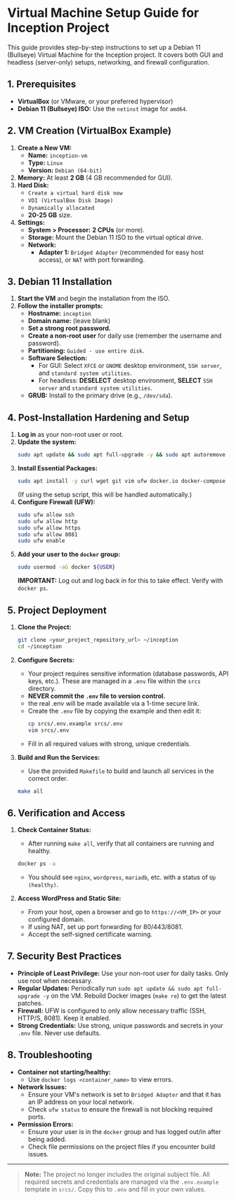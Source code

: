 # Virtual Machine Setup Guide for Inception Project

This guide provides step-by-step instructions to set up a Debian 11 (Bullseye) Virtual Machine for the Inception project. It covers both GUI and headless (server-only) setups, networking, and firewall configuration.

## 1. Prerequisites

*   **VirtualBox** (or VMware, or your preferred hypervisor)
*   **Debian 11 (Bullseye) ISO:** Use the `netinst` image for `amd64`.

## 2. VM Creation (VirtualBox Example)

1.  **Create a New VM:**
    *   **Name:** `inception-vm`
    *   **Type:** `Linux`
    *   **Version:** `Debian (64-bit)`
2.  **Memory:** At least **2 GB** (4 GB recommended for GUI).
3.  **Hard Disk:**
    *   `Create a virtual hard disk now`
    *   `VDI (VirtualBox Disk Image)`
    *   `Dynamically allocated`
    *   **20-25 GB** size.
4.  **Settings:**
    *   **System > Processor:** **2 CPUs** (or more).
    *   **Storage:** Mount the Debian 11 ISO to the virtual optical drive.
    *   **Network:**
        *   **Adapter 1:** `Bridged Adapter` (recommended for easy host access), or `NAT` with port forwarding.

## 3. Debian 11 Installation

1.  **Start the VM** and begin the installation from the ISO.
2.  **Follow the installer prompts:**
    *   **Hostname:** `inception`
    *   **Domain name:** (leave blank)
    *   **Set a strong root password.**
    *   **Create a non-root user** for daily use (remember the username and password).
    *   **Partitioning:** `Guided - use entire disk`.
    *   **Software Selection:**
        *   For GUI: Select `XFCE` or `GNOME` desktop environment, `SSH server`, and `standard system utilities`.
        *   For headless: **DESELECT** desktop environment, **SELECT** `SSH server` and `standard system utilities`.
    *   **GRUB:** Install to the primary drive (e.g., `/dev/sda`).

## 4. Post-Installation Hardening and Setup

1.  **Log in** as your non-root user or root.
2.  **Update the system:**
    ```bash
    sudo apt update && sudo apt full-upgrade -y && sudo apt autoremove -y
    ```
3.  **Install Essential Packages:**
    ```bash
    sudo apt install -y curl wget git vim ufw docker.io docker-compose
    ```
    (If using the setup script, this will be handled automatically.)
4.  **Configure Firewall (UFW):**
    ```bash
    sudo ufw allow ssh
    sudo ufw allow http
    sudo ufw allow https
    sudo ufw allow 8081
    sudo ufw enable
    ```
5.  **Add your user to the `docker` group:**
    ```bash
    sudo usermod -aG docker ${USER}
    ```
    **IMPORTANT:** Log out and log back in for this to take effect. Verify with `docker ps`.

## 5. Project Deployment

1.  **Clone the Project:**
    ```bash
    git clone <your_project_repository_url> ~/inception
    cd ~/inception
    ```
2.  **Configure Secrets:**
    *   Your project requires sensitive information (database passwords, API keys, etc.). These are managed in a `.env` file within the `srcs` directory.
    *   **NEVER commit the `.env` file to version control.**
    *   the real .env will be made available via a 1-time secure link.
    *   Create the `.env` file by copying the example and then edit it:
        ```bash
        cp srcs/.env.example srcs/.env
        vim srcs/.env
        ```
    *   Fill in all required values with strong, unique credentials.

3.  **Build and Run the Services:**
    *   Use the provided `Makefile` to build and launch all services in the correct order.
    ```bash
    make all
    ```

## 6. Verification and Access

1.  **Check Container Status:**
    *   After running `make all`, verify that all containers are running and healthy.
    ```bash
    docker ps -a
    ```
    *   You should see `nginx`, `wordpress`, `mariadb`, etc. with a status of `Up (healthy)`.

2.  **Access WordPress and Static Site:**
    *   From your host, open a browser and go to `https://<VM_IP>` or your configured domain.
    *   If using NAT, set up port forwarding for 80/443/8081.
    *   Accept the self-signed certificate warning.

## 7. Security Best Practices

*   **Principle of Least Privilege:** Use your non-root user for daily tasks. Only use root when necessary.
*   **Regular Updates:** Periodically run `sudo apt update && sudo apt full-upgrade -y` on the VM. Rebuild Docker images (`make re`) to get the latest patches.
*   **Firewall:** UFW is configured to only allow necessary traffic (SSH, HTTP/S, 8081). Keep it enabled.
*   **Strong Credentials:** Use strong, unique passwords and secrets in your `.env` file. Never use defaults.

## 8. Troubleshooting

*   **Container not starting/healthy:**
    *   Use `docker logs <container_name>` to view errors.
*   **Network Issues:**
    *   Ensure your VM's network is set to `Bridged Adapter` and that it has an IP address on your local network.
    *   Check `ufw status` to ensure the firewall is not blocking required ports.
*   **Permission Errors:**
    *   Ensure your user is in the `docker` group and has logged out/in after being added.
    *   Check file permissions on the project files if you encounter build issues.

---

> **Note:** The project no longer includes the original subject file. All required secrets and credentials are managed via the `.env.example` template in `srcs/`. Copy this to `.env` and fill in your own values.
